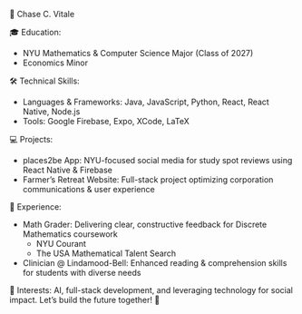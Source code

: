 🌟 Chase C. Vitale

🎓 Education:
  - NYU Mathematics & Computer Science Major (Class of 2027)
  - Economics Minor

🛠 Technical Skills:
  - Languages & Frameworks: Java, JavaScript, Python, React, React Native, Node.js
  - Tools: Google Firebase, Expo, XCode, LaTeX

💻 Projects:
  - places2be App: NYU-focused social media for study spot reviews using React Native & Firebase
  - Farmer’s Retreat Website: Full-stack project optimizing corporation communications & user experience

👔 Experience:
  - Math Grader: Delivering clear, constructive feedback for Discrete Mathematics coursework
    - NYU Courant 
    - The USA Mathematical Talent Search
  - Clinician @ Lindamood-Bell: Enhanced reading & comprehension skills for students with diverse needs

🎯 Interests: AI, full-stack development, and leveraging technology for social impact. Let’s build the future together! 🚀
